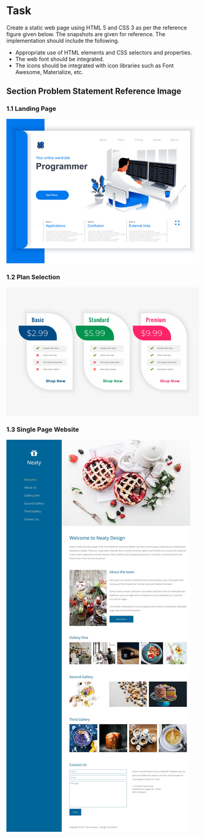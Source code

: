 # Task 

Create a static web page using HTML 5 and CSS 3 as per the reference figure given
below. The snapshots are given for reference. The implementation should include the
following.
- Appropriate use of HTML elements and CSS selectors and properties.
- The web font should be integrated.
- The icons should be integrated with icon libraries such as Font Awesome,
Materialize, etc.


## Section Problem Statement Reference Image

### 1.1 Landing Page 
![Landing_Page](assets/landing-page-1.jpg)

### 1.2 Plan Selection 
![Landing_Page](assets/select-plan.jpg)

### 1.3 Single Page Website 
![Landing_Page](assets/template-5.jpg)